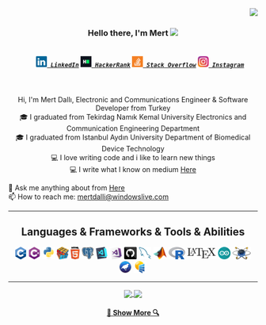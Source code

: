 <img align="right" src="https://visitor-badge.laobi.icu/badge?page_id=mertalidalli">
<br>
<h3 align="center">
  Hello there, I'm Mert <img src="https://raw.githubusercontent.com/iampavangandhi/iampavangandhi/master/gifs/Hi.gif"width="30px">
</h3>
<h5 align="center">
  <code>
    <a href="https://www.linkedin.com/in/mertdalli/" title="LinkedIn Profile"><img width="22" src="https://github.com/mertalidalli/mertalidalli/blob/main/images/linkedin.svg"> LinkedIn</a></code>
  <code><a href="https://www.hackerrank.com/mertdalli" title="HackerRank Profile"><img width="22" src="https://github.com/mertalidalli/mertalidalli/blob/main/images/hackerrank.png"> HackerRank</a></code>
  <code><a href="https://stackexchange.com/users/22312419/mertdalli" title="Stack Overflow Profile"><img width="22" src="https://github.com/mertalidalli/mertalidalli/blob/main/images/stackoverflow.svg"> Stack Overflow</a></code>
  <code><a href="https://www.instagram.com/mertalidalli/" title="Instagram Profile"><img width="22" src="https://github.com/mertalidalli/mertalidalli/blob/main/images/instagram.svg"> Instagram</a></code>
</h5>
<br>
<p align="center">
  Hi, I'm Mert Dallı, Electronic and Communications Engineer & Software Developer from Turkey
  <br>
  🎓 I graduated from Tekirdag Namık Kemal University Electronics and Communication Engineering Department
  <br>
  🎓 I graduated from Istanbul Aydın University Department of Biomedical Device Technology
  <br>
  💻 I love writing code and i like to learn new things
  <br>
  💻 I write what I know on medium <a href="https://medium.com/@mertalidalli" title="Issues">Here</a>
  <br>

  💬 Ask me anything about from <a href="https://www.linkedin.com/in/mertdalli/" title="Issues">Here</a>
  <br>
  📫 How to reach me: <a href="mailto: mertdalli@windowslive.com">mertdalli@windowslive.com</a>
</p>
<hr>

<h2 align="center">Languages & Frameworks & Tools & Abilities</h2>

<p align="center">
  <code><img title="C++" height="25" src="https://github.com/mertalidalli/mertalidalli/blob/main/images/C++.svg"></code>
  <code><img title="C#" height="25" src="https://github.com/mertalidalli/mertalidalli/blob/main/images/cSharp.svg"></code>
  <code><img title="Python" height="25" src="https://github.com/mertalidalli/mertalidalli/blob/main/images/python-original.svg"></code>
  <code><img title="Problem Solving" height="25" src="https://github.com/mertalidalli/mertalidalli/blob/main/images/problemSolving.png"></code>
  <code><img title="HTML5" height="25" src="https://github.com/mertalidalli/mertalidalli/blob/main/images/html5.svg"></code>
  <code><img title="PostgreSQL" height="25" src="https://github.com/mertalidalli/mertalidalli/blob/main/images/postgresql.svg"></code>
  <code><img title="Visual Studio Code" height="25" src="https://github.com/mertalidalli/mertalidalli/blob/main/images/vscode.png"></code>
  <code><img title="Microsoft Visual Studio" height="25" src="https://github.com/mertalidalli/mertalidalli/blob/main/images/visualstudio.png"></code>
  <code><img title="GitHub" height="25" src="https://github.com/mertalidalli/mertalidalli/blob/main/images/github.svg"></code>
  <code><img title="MySQL" height="25" src="https://github.com/mertalidalli/mertalidalli/blob/main/images/mysql.svg"></code>
  <code><img title="MATLAB" height="25" src="https://github.com/mertalidalli/mertalidalli/blob/main/images/Matlab.png"></code>
  <code><img title="R" height="25" src="https://github.com/mertalidalli/mertalidalli/blob/main/images/R.png"></code>
  <code><img title="LaTeX" height="25" src="https://github.com/mertalidalli/mertalidalli/blob/main/images/LaTeX.svg"></code>
  <code><img title="Arduino" height="25" src="https://github.com/mertalidalli/mertalidalli/blob/main/images/arduino.svg"></code>
  <code><img title="Proteus" height="25" src="https://github.com/mertalidalli/mertalidalli/blob/main/images/proteus.png"></code>
  <code><img title="Weka" height="25" src="https://github.com/mertalidalli/mertalidalli/blob/main/images/weka.png"></code>
  <code><img title="PVSyst" height="25" src="https://github.com/mertalidalli/mertalidalli/blob/main/images/PVsyst.png"></code>
</p>

<hr>

<p align=center>
  <a href="https://github.com/mertalidalli/mertalidalli" title="Go to Source">
    <img height=175 align="center" src="https://github-readme-stats.vercel.app/api?username=mertalidalli&show_icons=true&theme=gotham">
  </a>
  <a href="https://github.com/mertalidalli/mertalidalli">
  <img height=175 align="center" src="https://github-readme-stats.vercel.app/api/top-langs/?username=mertalidalli&hide=c%23,powershell,java&title_color=2aa889&text_color=99d1ce&icon_color=2bbc8a&bg_color=0c1014&langs_count=8&layout=compact" />
  </a>
</p>
<h4 align="center">
  <a href=https://github.com/mertalidalli title="Show Repositories">🔎 Show More 🔍</a>
</h4>
